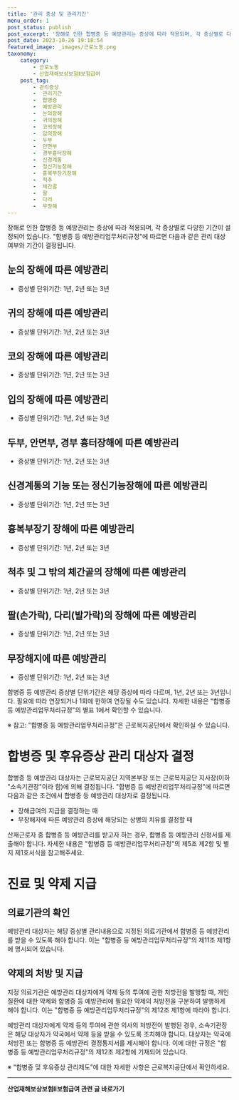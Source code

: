 ```yaml
---
title: '관리 증상 및 관리기간'
menu_order: 1
post_status: publish
post_excerpt: '장해로 인한 합병증 등 예방관리는 증상에 따라 적용되며, 각 증상별로 다양한 기간이 설정되어 있습니다.  합병증 등 예방관리업무처리규정 에 따르면 다음과 같은 관리 대상 여부와 기간이 결정됩니다.'
post_date: 2023-10-26 19:18:54
featured_image: _images/근로노동.png
taxonomy:
    category:
        - 근로노동
        - 산업재해보상보험Ⅱ보험급여
    post_tag:
        - 관리증상
        -  관리기간
        -  합병증
        -  예방관리
        -  눈의장해
        -  귀의장해
        -  코의장해
        -  입의장해
        -  두부
        -  안면부
        -  경부흉터장해
        -  신경계통
        -  정신기능장해
        -  흉복부장기장해
        -  척추
        -  체간골
        -  팔
        -  다리
        -  무장해
---
```



장해로 인한 합병증 등 예방관리는 증상에 따라 적용되며, 각 증상별로 다양한 기간이 설정되어 있습니다. "합병증 등 예방관리업무처리규정"에 따르면 다음과 같은 관리 대상 여부와 기간이 결정됩니다.

## 눈의 장해에 따른 예방관리
- 증상별 단위기간: 1년, 2년 또는 3년

## 귀의 장해에 따른 예방관리
- 증상별 단위기간: 1년, 2년 또는 3년

## 코의 장해에 따른 예방관리
- 증상별 단위기간: 1년, 2년 또는 3년

## 입의 장해에 따른 예방관리
- 증상별 단위기간: 1년, 2년 또는 3년

## 두부, 안면부, 경부 흉터장해에 따른 예방관리
- 증상별 단위기간: 1년, 2년 또는 3년

## 신경계통의 기능 또는 정신기능장해에 따른 예방관리
- 증상별 단위기간: 1년, 2년 또는 3년

## 흉복부장기 장해에 따른 예방관리
- 증상별 단위기간: 1년, 2년 또는 3년

## 척추 및 그 밖의 체간골의 장해에 따른 예방관리
- 증상별 단위기간: 1년, 2년 또는 3년

## 팔(손가락), 다리(발가락)의 장해에 따른 예방관리
- 증상별 단위기간: 1년, 2년 또는 3년

## 무장해지에 따른 예방관리
- 증상별 단위기간: 1년, 2년 또는 3년

합병증 등 예방관리 증상별 단위기간은 해당 증상에 따라 다르며, 1년, 2년 또는 3년입니다. 필요에 따라 연장되거나 1회에 한하여 연장될 수도 있습니다. 자세한 내용은 "합병증 등 예방관리업무처리규정"의 별표 1에서 확인할 수 있습니다.

※ 참고: "합병증 등 예방관리업무처리규정"은 근로복지공단에서 확인하실 수 있습니다.

# 합병증 및 후유증상 관리 대상자 결정

합병증 등 예방관리 대상자는 근로복지공단 지역본부장 또는 근로복지공단 지사장(이하 "소속기관장"이라 함)에 의해 결정됩니다. "합병증 등 예방관리업무처리규정"에 따르면 다음과 같은 조건에서 합병증 등 예방관리 대상자로 결정됩니다.

- 장해급여의 지급을 결정하는 때
- 무장해자에 따른 예방관리 증상에 해당되는 상병의 치유를 결정할 때

산재근로자 중 합병증 등 예방관리를 받고자 하는 경우, 합병증 등 예방관리 신청서를 제출해야 합니다. 자세한 내용은 "합병증 등 예방관리업무처리규정"의 제5조 제2항 및 별지 제1호서식을 참고해주세요.

# 진료 및 약제 지급

## 의료기관의 확인
예방관리 대상자는 해당 증상별 관리내용으로 지정된 의료기관에서 합병증 등 예방관리를 받을 수 있도록 해야 합니다. 이는 "합병증 등 예방관리업무처리규정"의 제11조 제1항에 명시되어 있습니다.

## 약제의 처방 및 지급
지정 의료기관은 예방관리 대상자에게 약제 등의 투여에 관한 처방전을 발행할 때, 개인질환에 대한 약제와 합병증 등 예방관리에 필요한 약제의 처방전을 구분하여 발행하게 해야 합니다. 이는 "합병증 등 예방관리업무처리규정"의 제12조 제1항에 따라야 합니다.

예방관리 대상자에게 약제 등의 투여에 관한 의사의 처방전이 발행된 경우, 소속기관장은 해당 대상자가 약국에서 약제 등을 받을 수 있도록 조치해야 합니다. 대상자는 약국에 처방전 또는 합병증 등 예방관리 결정통지서를 제시해야 합니다. 이에 대한 규정은 "합병증 등 예방관리업무처리규정"의 제12조 제2항에 기재되어 있습니다.

※ "합병증 및 후유증상 관리제도"에 대한 자세한 사항은 근로복지공단에서 확인하세요.
<!-- wp:separator -->
<hr class="wp-block-separator has-alpha-channel-opacity"/>
<!-- /wp:separator -->

<!-- wp:group {"backgroundColor":"base","layout":{"type":"constrained"}} -->
<div class="wp-block-group has-base-background-color has-background"><!-- wp:paragraph {"align":"center","fontSize":"medium"} -->
<p class="has-text-align-center has-large-font-size"><strong>산업재해보상보험Ⅱ보험급여 관련 글 바로가기</strong></p>
<!-- /wp:paragraph -->


<!-- wp:latest-posts
{"categories":[{"id":10872,"count":19,"description":"","link":"https://uknowlaw.com/category/%ec%82%b0%ec%97%85%ec%9e%ac%ed%95%b4%eb%b3%b4%ec%83%81%eb%b3%b4%ed%97%98%e2%85%b1%eb%b3%b4%ed%97%98%ea%b8%89%ec%97%ac/","name":"산업재해보상보험Ⅱ보험급여","slug":"산업재해보상보험Ⅱ보험급여","taxonomy":"category","parent":0,"meta":[],"_links":{"self":[{"href":"https://uknowlaw.com/wp-json/wp/v2/categories/10872"}],"collection":[{"href":"https://uknowlaw.com/wp-json/wp/v2/categories"}],"about":[{"href":"https://uknowlaw.com/wp-json/wp/v2/taxonomies/category"}],"wp:post_type":[{"href":"https://uknowlaw.com/wp-json/wp/v2/posts?categories=10872"}],"curies":[{"name":"wp","href":"https://api.w.org/{rel}","templated":true}]}}],"postsToShow":100,"excerptLength":28,"postLayout":"grid","columns":2,"featuredImageAlign":"left","featuredImageSizeSlug":"large","fontSize":18px} /--></div>
<!-- /wp:group -->
